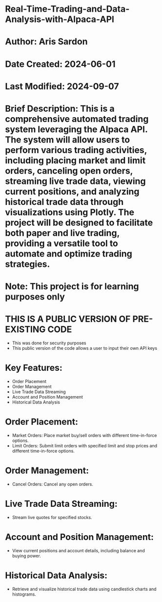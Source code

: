 # Real-Time-Trading-and-Data-Analysis-with-Alpaca-API
# Author: Aris Sardon
# Date Created: 2024-06-01
# Last Modified: 2024-09-07
# Brief Description: This is a comprehensive automated trading system leveraging the Alpaca API. The system will allow users to perform various trading activities, including placing market and limit orders, canceling open orders, streaming live trade data, viewing current positions, and analyzing historical trade data through visualizations using Plotly. The project will be designed to facilitate both paper and live trading, providing a versatile tool to automate and optimize trading strategies.

# Note: This project is for learning purposes only

# THIS IS A PUBLIC VERSION OF PRE-EXISTING CODE
- This was done for security purposes
- This public version of the code allows a user to input their own API keys

# Key Features:
- Order Placement
- Order Management
- Live Trade Data Streaming
- Account and Position Management
- Historical Data Analysis

# Order Placement:
- Market Orders: Place market buy/sell orders with different time-in-force options.
- Limit Orders: Submit limit orders with specified limit and stop prices and different time-in-force options.

# Order Management:
- Cancel Orders: Cancel any open orders.

# Live Trade Data Streaming: 
- Stream live quotes for specified stocks.

# Account and Position Management: 
- View current positions and account details, including balance and buying power.

# Historical Data Analysis:
- Retrieve and visualize historical trade data using candlestick charts and histograms. 
